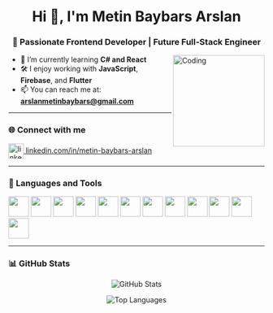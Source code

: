<h1 align="center">Hi 👋, I'm Metin Baybars Arslan</h1>
<h3 align="center">🚀 Passionate Frontend Developer | Future Full-Stack Engineer</h3>

<img align="right" alt="Coding" width="180" src="https://media2.giphy.com/media/zhYSVCirREeIZtONCI/giphy.gif?cid=790b7611e1qthk1yel32uexefek4t3bdkpkd5b1z28mc2a1x&ep=v1_internal_gif_by_id&ct=s">

- 🌱 I’m currently learning **C# and React**  
- 🛠️ I enjoy working with **JavaScript**, **Firebase**, and **Flutter**  
- 📫 You can reach me at: **arslanmetinbaybars@gmail.com**

---

### 🌐 Connect with me
<p align="left">
  <a href="https://www.linkedin.com/in/metin-baybars-arslan-a0b583233/" target="blank">
    <img align="center" src="https://cdn.jsdelivr.net/gh/devicons/devicon/icons/linkedin/linkedin-original.svg" alt="linkedin" height="30" width="30" />
    linkedin.com/in/metin-baybars-arslan
  </a>
</p>

---

### 🧰 Languages and Tools
<p align="left">
  <a href="https://reactjs.org/" target="_blank"><img src="https://cdn.jsdelivr.net/gh/devicons/devicon/icons/react/react-original.svg" width="40" height="40"/></a>
  <a href="https://www.javascript.com/" target="_blank"><img src="https://cdn.jsdelivr.net/gh/devicons/devicon/icons/javascript/javascript-original.svg" width="40" height="40"/></a>
  <a href="https://www.w3.org/html/" target="_blank"><img src="https://cdn.jsdelivr.net/gh/devicons/devicon/icons/html5/html5-original.svg" width="40" height="40"/></a>
  <a href="https://www.w3schools.com/css/" target="_blank"><img src="https://cdn.jsdelivr.net/gh/devicons/devicon/icons/css3/css3-original.svg" width="40" height="40"/></a>
  <a href="https://getbootstrap.com/" target="_blank"><img src="https://cdn.jsdelivr.net/gh/devicons/devicon/icons/bootstrap/bootstrap-plain.svg" width="40" height="40"/></a>
  <a href="https://firebase.google.com/" target="_blank"><img src="https://www.vectorlogo.zone/logos/firebase/firebase-icon.svg" width="40" height="40"/></a>
  <a href="https://flutter.dev/" target="_blank"><img src="https://www.vectorlogo.zone/logos/flutterio/flutterio-icon.svg" width="40" height="40"/></a>
  <a href="https://dart.dev/" target="_blank"><img src="https://www.vectorlogo.zone/logos/dartlang/dartlang-icon.svg" width="40" height="40"/></a>
  <a href="https://www.mysql.com/" target="_blank"><img src="https://cdn.jsdelivr.net/gh/devicons/devicon/icons/mysql/mysql-original.svg" width="40" height="40"/></a>
  <a href="https://www.java.com/" target="_blank"><img src="https://cdn.jsdelivr.net/gh/devicons/devicon/icons/java/java-original.svg" width="40" height="40"/></a>
  <a href="https://learn.microsoft.com/en-us/dotnet/csharp/" target="_blank"><img src="https://cdn.jsdelivr.net/gh/devicons/devicon/icons/csharp/csharp-original.svg" width="40" height="40"/></a>
  <a href="https://reactnative.dev/" target="_blank"><img src="https://reactnative.dev/img/header_logo.svg" width="40" height="40"/></a>
</p>

---

### 📊 GitHub Stats
<p align="center">
  <img src="https://github-readme-stats.vercel.app/api?username=metinbaybars&show_icons=true&theme=default" alt="GitHub Stats" />
</p>

<p align="center">
  <img src="https://github-readme-stats.vercel.app/api/top-langs/?username=metinbaybars&layout=compact&theme=default" alt="Top Languages" />
</p>
